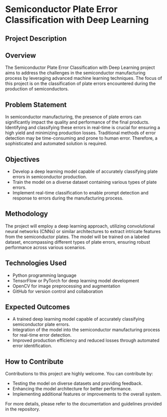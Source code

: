 # Semiconductor Plate Error Classification with Deep Learning

## Project Description
## Overview
The Semiconductor Plate Error Classification with Deep Learning project aims to address the challenges in the semiconductor manufacturing process by leveraging advanced machine learning techniques. The focus of this project is on the classification of plate errors encountered during the production of semiconductors.

## Problem Statement
In semiconductor manufacturing, the presence of plate errors can significantly impact the quality and performance of the final products. Identifying and classifying these errors in real-time is crucial for ensuring a high yield and minimizing production losses. Traditional methods of error detection may be time-consuming and prone to human error. Therefore, a sophisticated and automated solution is required.

## Objectives
- Develop a deep learning model capable of accurately classifying plate errors in semiconductor production.
- Train the model on a diverse dataset containing various types of plate errors.
- Implement real-time classification to enable prompt detection and response to errors during the manufacturing process.
  
## Methodology
The project will employ a deep learning approach, utilizing convolutional neural networks (CNNs) or similar architectures to extract intricate features from the semiconductor plates. The model will be trained on a labeled dataset, encompassing different types of plate errors, ensuring robust performance across various scenarios.

## Technologies Used
- Python programming language
- TensorFlow or PyTorch for deep learning model development
- OpenCV for image preprocessing and augmentation
- GitHub for version control and collaboration
 
## Expected Outcomes

- A trained deep learning model capable of accurately classifying semiconductor plate errors.
- Integration of the model into the semiconductor manufacturing process for real-time error detection.
- Improved production efficiency and reduced losses through automated error identification.
  
## How to Contribute
Contributions to this project are highly welcome. You can contribute by:

- Testing the model on diverse datasets and providing feedback.
- Enhancing the model architecture for better performance.
- Implementing additional features or improvements to the overall system.

For more details, please refer to the documentation and guidelines provided in the repository.
